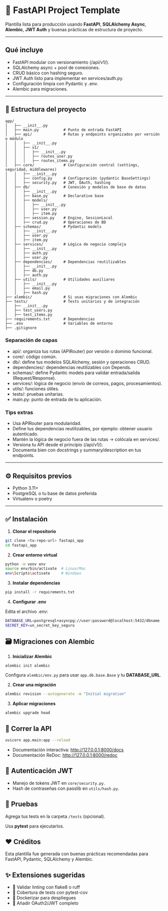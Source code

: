 # 🚀 FastAPI Project Template

Plantilla lista para producción usando **FastAPI**, **SQLAlchemy Async**, **Alembic**, **JWT Auth** y buenas prácticas de estructura de proyecto.

---

## Qué incluye
- FastAPI modular con versionamiento (/api/v1/).
- SQLAlchemy async + pool de conexiones.
- CRUD básico con hashing seguro.
- JWT Auth listo para implementar en services/auth.py.
- Configuración limpia con Pydantic y .env.
- Alembic para migraciones.

---

## 📁 Estructura del proyecto
```text
app/
│   ├── __init__.py
│   ├── main.py           # Punto de entrada FastAPI
│   ├── api/              # Rutas y endpoints organizados por versión o módulo
│   │   ├── __init__.py
│   │   ├── v1/           
│   │   │   ├── __init__.py
│   │   │   ├── routes_user.py
│   │   │   ├── routes_items.py
│   ├── core/             # Configuración central (settings, seguridad, middlewares)
│   │   ├── __init__.py
│   │   ├── config.py     # Configuración (pydantic BaseSettings)
│   │   ├── security.py   # JWT, OAuth, hashing
│   ├── db/               # Conexión y modelos de base de datos
│   │   ├── __init__.py
│   │   ├── base.py       # Declarative base
│   │   ├── models/       
│   │   │   ├── __init__.py
│   │   │   ├── user.py
│   │   │   ├── item.py
│   │   ├── session.py    # Engine, SessionLocal
│   │   ├── crud.py       # Operaciones de BD
│   ├── schemas/          # Pydantic models
│   │   ├── __init__.py
│   │   ├── user.py
│   │   ├── item.py
│   ├── services/         # Lógica de negocio compleja
│   │   ├── __init__.py
│   │   ├── auth.py
│   │   ├── user.py
│   ├── dependencies/     # Dependencias reutilizables
│   │   ├── __init__.py
│   │   ├── db.py
│   │   ├── auth.py
│   ├── utils/            # Utilidades auxiliares
│   │   ├── __init__.py
│   │   ├── email.py
│   │   ├── hash.py
├── alembic/              # Si usas migraciones con Alembic
├── tests/                # Tests unitarios y de integración
│   ├── __init__.py
│   ├── test_users.py
│   ├── test_items.py
├── requirements.txt      # Dependencias
├── .env                  # Variables de entorno
├── .gitignore
```

### Separación de capas
- api/: organiza tus rutas (APIRouter) por versión o dominio funcional.
- core/: código común.
- db/: define tus modelos SQLAlchemy, sesión y operaciones CRUD.
- dependencies/: dependencias reutilizables con Depends.
- schemas/: define Pydantic models para validar entrada/salida (Request/Response).
- services/: lógica de negocio (envío de correos, pagos, procesamientos).
- utils/: funciones útiles.
- tests/: pruebas unitarias.
- main.py: punto de entrada de tu aplicación.

### Tips extras
- Usa APIRouter para modularidad.
- Define tus dependencias reutilizables, por ejemplo: obtener usuario autenticado.
- Mantén la lógica de negocio fuera de las rutas → colócala en services/.
- Versiona tu API desde el principio (/api/v1/).
- Documenta bien con docstrings y summary/description en tus endpoints.

---

## ⚙️ **Requisitos previos**

- Python 3.11+
- PostgreSQL o tu base de datos preferida
- Virtualenv o poetry

---

## ✅ **Instalación**

1. **Clonar el repositorio**

```bash
git clone <tu-repo-url> fastapi_app
cd fastapi_app
```

2. **Crear entorno virtual**

```bash
python -m venv env
source env/bin/activate  # Linux/Mac
env\Scripts\activate     # Windows
```

3. **Instalar dependencias**

```bash
pip install -r requirements.txt
```

4. **Configurar .env**

Edita el archivo .env:

```bash
DATABASE_URL=postgresql+asyncpg://user:password@localhost:5432/dbname
SECRET_KEY=un_secret_key_seguro
```

## 🗃️ Migraciones con Alembic
1. **Inicializar Alembic**
```bash
alembic init alembic
```
Configura `alembic/env.py` para usar `app.db.base.Base` y tu **DATABASE_URL**.

2. **Crear una migración**
```bash
alembic revision --autogenerate -m "Initial migration"
```

3. **Aplicar migraciones**
```bash
alembic upgrade head
```

## 🚀 Correr la API
```bash
uvicorn app.main:app --reload
```

- Documentación interactiva: http://127.0.0.1:8000/docs
- Documentación ReDoc: http://127.0.0.1:8000/redoc


## 🔐 Autenticación JWT
- Manejo de tokens JWT en `core/security.py`.
- Hash de contraseñas con passlib en `utils/hash.py`.

## 🧪 Pruebas
Agrega tus tests en la carpeta `/tests` (opcional).

Usa **pytest** para ejecutarlos.

## ❤️ Créditos
Esta plantilla fue generada con buenas prácticas recomendadas para FastAPI, Pydantic, SQLAlchemy y Alembic.

## ✨ Extensiones sugeridas
- 🚦 Validar linting con flake8 o ruff
- 🧪 Cobertura de tests con pytest-cov
- 🐳 Dockerizar para despliegues
- 🔐 Añadir OAuth2/JWT completo
